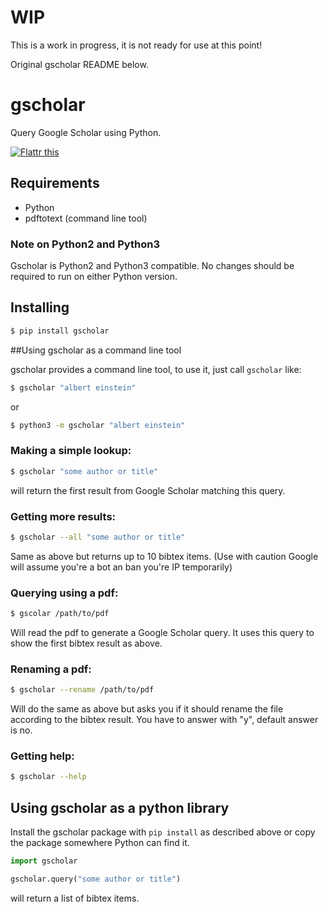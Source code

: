# WIP

This is a work in progress, it is not ready for use at this point!

Original gscholar README below.


# gscholar

Query Google Scholar using Python.

<a href="https://flattr.com/submit/auto?user_id=venthur&url=http%3A%2F%2Fgithub.com%2Fventhur%2Fgscholar" target="_blank"><img src="http://api.flattr.com/button/flattr-badge-large.png" alt="Flattr this" title="Flattr this" border="0"></a>


## Requirements

 * Python
 * pdftotext (command line tool)


### Note on Python2 and Python3

Gscholar is Python2 and Python3 compatible. No changes should be required to run
on either Python version.


## Installing

```bash
$ pip install gscholar
```

##Using gscholar as a command line tool

gscholar provides a command line tool, to use it, just call `gscholar` like:

```bash
$ gscholar "albert einstein"
```

or

```bash
$ python3 -m gscholar "albert einstein"
```

### Making a simple lookup:

```bash
$ gscholar "some author or title"
```

will return the first result from Google Scholar matching this query.


### Getting more results:

```bash
$ gscholar --all "some author or title"
```

Same as above but returns up to 10 bibtex items. (Use with caution Google will
assume you're a bot an ban you're IP temporarily)


### Querying using a pdf:

```bash
$ gscolar /path/to/pdf
```

Will read the pdf to generate a Google Scholar query. It uses this query to show
the first bibtex result as above.


### Renaming a pdf:

```bash
$ gscholar --rename /path/to/pdf
```

Will do the same as above but asks you if it should rename the file according
to the bibtex result. You have to answer with "y", default answer is no.


### Getting help:

```bash
$ gscholar --help
```


## Using gscholar as a python library

Install the gscholar package with `pip install` as described above or copy the
package somewhere Python can find it.

```python
import gscholar

gscholar.query("some author or title")
```

will return a list of bibtex items.
